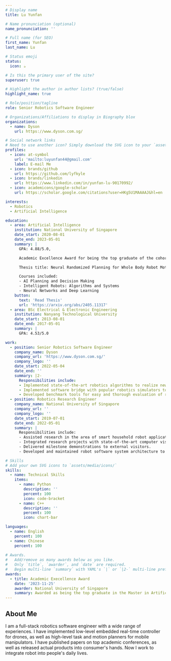 ```yaml
---
# Display name
title: Lu Yunfan

# Name pronunciation (optional)
name_pronunciation: ''

# Full name (for SEO)
first_name: Yunfan 
last_name: Lu 

# Status emoji
status:
  icon: ☕️

# Is this the primary user of the site?
superuser: true

# Highlight the author in author lists? (true/false)
highlight_name: true

# Role/position/tagline
role: Senior Robotics Software Engineer

# Organizations/Affiliations to display in Biography blox
organizations:
  - name: Dyson
    url: https://www.dyson.com.sg/

# Social network links
# Need to use another icon? Simply download the SVG icon to your `assets/media/icons/` folder.
profiles:
  - icon: at-symbol
    url: 'mailto:luyunfan44@gmail.com'
    label: E-mail Me
  - icon: brands/github
    url: https://github.com/lyfkyle
  - icon: brands/linkedin
    url: https://www.linkedin.com/in/yunfan-lu-90170992/
  - icon: academicons/google-scholar
    url: https://scholar.google.com/citations?user=HKg5U1MAAAAJ&hl=en

interests:
  - Robotics
  - Artificial Intelligence

education:
  - area: Artificial Intelligence
    institution: National University of Singapore
    date_start: 2020-08-01
    date_end: 2023-05-01
    summary: |
      GPA: 4.88/5.0,

      Academic Excellence Award for being the top graduate of the cohort. 

      Thesis title: Neural Randomized Planning for Whole Body Robot Motion. 

      Courses included:
      - AI Planning and Decision Making
      - Intelligent Robots: Algorithms and Systems
      - Neural Networks and Deep Learning
    button:
      text: 'Read Thesis'
      url: 'https://arxiv.org/abs/2405.11317'
  - area: BSc Electrical & Electronic Engineering
    institution: Nanyang Technological University
    date_start: 2013-08-01
    date_end: 2017-05-01
    summary: |
      GPA: 4.53/5.0

work:
  - position: Senior Robotics Software Engineer
    company_name: Dyson
    company_url: 'https://www.dyson.com.sg/'
    company_logo: ''
    date_start: 2022-05-04
    date_end: ''
    summary: |2-
      Responsibilities include:
      - Implemented state-of-the-art robotics algorithms to realize new product features, ranging from planning, control and robot learning for both navigation and manipulation.
      - Implemented software bridge with popular robotics simulators to facilitate research and system integration test. 
      - Developed benchmark tools for easy and thorough evaluation of robot systems.
  - position: Robotics Research Engineer
    company_name: National University of Singapore
    company_url: ''
    company_logo: ''
    date_start: 2019-07-01
    date_end: 2022-05-01
    summary: |
      Responsibilities include:
      - Assisted research in the area of smart household robot applications under supervision of Prof David Hsu.
      - Integrated research projects with state-of-the-art computer vision, speech recognition, planning, manipulation and indoor navigation to build a robot butler that communicates with and serves people.
      - Delivered milestone demonstrations to external visitors.
      - Developed and maintained robot software system architecture to enforce software consistency and cleanness. Unified all pre-existing codes into a consistent framework.

# Skills
# Add your own SVG icons to `assets/media/icons/`
skills:
  - name: Technical Skills
    items:
      - name: Python
        description: ''
        percent: 100
        icon: code-bracket
      - name: C++
        description: ''
        percent: 100
        icon: chart-bar

languages:
  - name: English
    percent: 100
  - name: Chinese
    percent: 100
 
# Awards.
#   Add/remove as many awards below as you like.
#   Only `title`, `awarder`, and `date` are required.
#   Begin multi-line `summary` with YAML's `|` or `|2-` multi-line prefix and indent 2 spaces below.
awards:
  - title: Academic Execellence Award
    date: '2023-11-25'
    awarder: National University of Singapore
    summary: Awarded as being the top graduate in the Master in Artificial Intelligence program. 
---
```


## About Me

I am a full-stack robotics software engineer with a wide range of experiences.
I have implemented low-level embedded real-time controller for drones, as well as high-level task and motion planners for mobile manipulators.
I have published papers on top academic conferences, as well as released actual products into consumer's hands. 
Now I work to integrate robot into people's daily lives.
